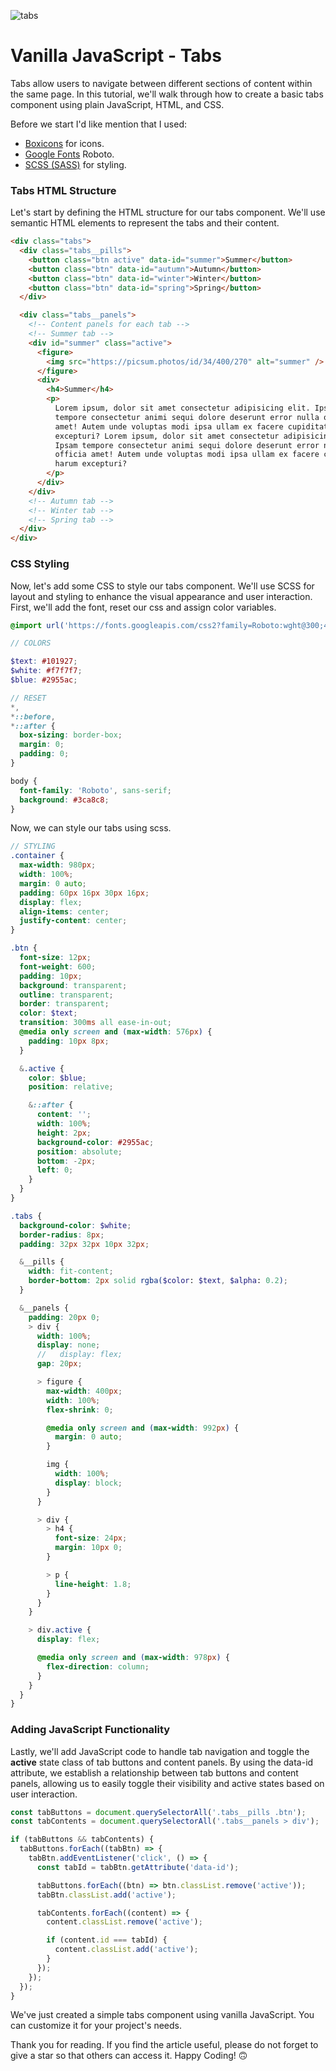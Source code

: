 ![tabs](https://raw.githubusercontent.com/serhatbek/javascript-projects/main/Tabs/tabs.png)

# Vanilla JavaScript - Tabs

Tabs allow users to navigate between different sections of content within the same page. In this tutorial, we'll walk through how to create a basic tabs component using plain JavaScript, HTML, and CSS.

Before we start I'd like mention that I used:

- [Boxicons](https://boxicons.com/) for icons.
- [Google Fonts](https://fonts.google.com) Roboto.
- [SCSS (SASS)](https://sass-lang.com/) for styling.

### Tabs HTML Structure

Let's start by defining the HTML structure for our tabs component. We'll use semantic HTML elements to represent the tabs and their content.

```html
<div class="tabs">
  <div class="tabs__pills">
    <button class="btn active" data-id="summer">Summer</button>
    <button class="btn" data-id="autumn">Autumn</button>
    <button class="btn" data-id="winter">Winter</button>
    <button class="btn" data-id="spring">Spring</button>
  </div>

  <div class="tabs__panels">
    <!-- Content panels for each tab -->
    <!-- Summer tab -->
    <div id="summer" class="active">
      <figure>
        <img src="https://picsum.photos/id/34/400/270" alt="summer" />
      </figure>
      <div>
        <h4>Summer</h4>
        <p>
          Lorem ipsum, dolor sit amet consectetur adipisicing elit. Ipsam
          tempore consectetur animi sequi dolore deserunt error nulla officia
          amet! Autem unde voluptas modi ipsa ullam ex facere cupiditate harum
          excepturi? Lorem ipsum, dolor sit amet consectetur adipisicing elit.
          Ipsam tempore consectetur animi sequi dolore deserunt error nulla
          officia amet! Autem unde voluptas modi ipsa ullam ex facere cupiditate
          harum excepturi?
        </p>
      </div>
    </div>
    <!-- Autumn tab -->
    <!-- Winter tab -->
    <!-- Spring tab -->
  </div>
</div>
```

### CSS Styling

Now, let's add some CSS to style our tabs component. We'll use SCSS for layout and styling to enhance the visual appearance and user interaction. First, we'll add the font, reset our css and assign color variables.

```scss
@import url('https://fonts.googleapis.com/css2?family=Roboto:wght@300;400;500;700&display=swap');

// COLORS

$text: #101927;
$white: #f7f7f7;
$blue: #2955ac;

// RESET
*,
*::before,
*::after {
  box-sizing: border-box;
  margin: 0;
  padding: 0;
}

body {
  font-family: 'Roboto', sans-serif;
  background: #3ca8c8;
}
```

Now, we can style our tabs using scss.

```scss
// STYLING
.container {
  max-width: 980px;
  width: 100%;
  margin: 0 auto;
  padding: 60px 16px 30px 16px;
  display: flex;
  align-items: center;
  justify-content: center;
}

.btn {
  font-size: 12px;
  font-weight: 600;
  padding: 10px;
  background: transparent;
  outline: transparent;
  border: transparent;
  color: $text;
  transition: 300ms all ease-in-out;
  @media only screen and (max-width: 576px) {
    padding: 10px 8px;
  }

  &.active {
    color: $blue;
    position: relative;

    &::after {
      content: '';
      width: 100%;
      height: 2px;
      background-color: #2955ac;
      position: absolute;
      bottom: -2px;
      left: 0;
    }
  }
}

.tabs {
  background-color: $white;
  border-radius: 8px;
  padding: 32px 32px 10px 32px;

  &__pills {
    width: fit-content;
    border-bottom: 2px solid rgba($color: $text, $alpha: 0.2);
  }

  &__panels {
    padding: 20px 0;
    > div {
      width: 100%;
      display: none;
      //   display: flex;
      gap: 20px;

      > figure {
        max-width: 400px;
        width: 100%;
        flex-shrink: 0;

        @media only screen and (max-width: 992px) {
          margin: 0 auto;
        }

        img {
          width: 100%;
          display: block;
        }
      }

      > div {
        > h4 {
          font-size: 24px;
          margin: 10px 0;
        }

        > p {
          line-height: 1.8;
        }
      }
    }

    > div.active {
      display: flex;

      @media only screen and (max-width: 978px) {
        flex-direction: column;
      }
    }
  }
}
```

### Adding JavaScript Functionality

Lastly, we'll add JavaScript code to handle tab navigation and toggle the **active** state class of tab buttons and content panels. By using the data-id attribute, we establish a relationship between tab buttons and content panels, allowing us to easily toggle their visibility and active states based on user interaction.

```javascript
const tabButtons = document.querySelectorAll('.tabs__pills .btn');
const tabContents = document.querySelectorAll('.tabs__panels > div');

if (tabButtons && tabContents) {
  tabButtons.forEach((tabBtn) => {
    tabBtn.addEventListener('click', () => {
      const tabId = tabBtn.getAttribute('data-id');

      tabButtons.forEach((btn) => btn.classList.remove('active'));
      tabBtn.classList.add('active');

      tabContents.forEach((content) => {
        content.classList.remove('active');

        if (content.id === tabId) {
          content.classList.add('active');
        }
      });
    });
  });
}
```

We've just created a simple tabs component using vanilla JavaScript. You can customize it for your project's needs.

Thank you for reading. If you find the article useful, please do not forget to give a star so that others can access it. Happy Coding! 🙃
